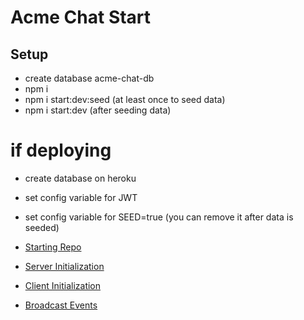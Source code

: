 # Acme Chat Start

## Setup

- create database acme-chat-db
- npm i
- npm i start:dev:seed (at least once to seed data)
- npm i start:dev (after seeding data)

# if deploying
- create database on heroku
- set config variable for JWT
- set config variable for SEED=true (you can remove it after data is seeded)

- <a href='https://github.com/FullstackAcademy/acme-chat-start'>Starting Repo</a>
- <a href='https://socket.io/docs/v4/server-initialization'>Server Initialization</a>
- <a href='https://socket.io/docs/v4/client-initialization/'>Client Initialization</a>
- <a href='https://socket.io/docs/v4/broadcasting-events/'>Broadcast Events</a>

